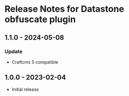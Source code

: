 # Release Notes for Datastone obfuscate plugin

## 1.1.0 - 2024-05-08

### Update
- Craftcms 5 compatible

## 1.0.0 - 2023-02-04

- Initial release